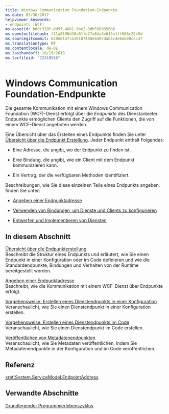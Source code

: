 ```yaml
---
title: Windows Communication Foundation-Endpunkte
ms.date: 03/30/2017
helpviewer_keywords:
- endpoints [WCF]
ms.assetid: bd0c310f-dd9f-4081-9be2-3db5909850b6
ms.openlocfilehash: f11a8198d38a01fe27a84a3e613e1ff066c25b9d
ms.sourcegitcommit: 628e8147ca10187488e6407dab4c4e6ebe0cac47
ms.translationtype: MT
ms.contentlocale: de-DE
ms.lasthandoff: 10/15/2019
ms.locfileid: "72319916"
---
```

# <a name="windows-communication-foundation-endpoints"></a>Windows Communication Foundation-Endpunkte
Die gesamte Kommunikation mit einem Windows Communication Foundation (WCF)-Dienst erfolgt über die *Endpunkte* des Dienstanbieter. Endpunkte ermöglichen Clients den Zugriff auf die Funktionen, die von einem WCF-Dienst angeboten werden.  
  
 Eine Übersicht über das Erstellen eines Endpunkts finden Sie unter [Übersicht über die Endpunkt Erstellung](endpoint-creation-overview.md). Jeder Endpunkt enthält Folgendes:  
  
- Eine Adresse, die angibt, wo der Endpunkt zu finden ist.  
  
- Eine Bindung, die angibt, wie ein Client mit dem Endpunkt kommunizieren kann.  
  
- Ein Vertrag, der die verfügbaren Methoden identifiziert.  
  
 Beschreibungen, wie Sie diese einzelnen Teile eines Endpunkts angeben, finden Sie unter:  
  
- [Angeben einer Endpunktadresse](specifying-an-endpoint-address.md)  
  
- [Verwenden von Bindungen, um Dienste und Clients zu konfigurieren](using-bindings-to-configure-services-and-clients.md)  
  
- [Entwerfen und Implementieren von Diensten](designing-and-implementing-services.md)  
  
## <a name="in-this-section"></a>In diesem Abschnitt  
 [Übersicht über die Endpunkterstellung](endpoint-creation-overview.md)  
 Beschreibt die Struktur eines Endpunkts und erläutert, wie Sie einen Endpunkt in einer Konfiguration oder im Code definieren und wie die Standardendpunkte, Bindungen und Verhalten von der Runtime bereitgestellt werden.  
  
 [Angeben einer Endpunktadresse](specifying-an-endpoint-address.md)  
 Beschreibt, wie die Kommunikation mit einem WCF-Dienst über Endpunkte erfolgt.  
  
 [Vorgehensweise: Erstellen eines Dienstendpunkts in einer Konfiguration](./feature-details/how-to-create-a-service-endpoint-in-configuration.md)  
 Veranschaulicht, wie Sie einen Dienstendpunkt in einer Konfiguration erstellen.  
  
 [Vorgehensweise: Erstellen eines Dienstendpunkts im Code](./feature-details/how-to-create-a-service-endpoint-in-code.md)  
 Veranschaulicht, wie Sie einen Dienstendpunkt im Code erstellen.  
  
 [Veröffentlichen von Metadatenendpunkten](publishing-metadata-endpoints.md)  
 Veranschaulicht, wie Sie Metadaten veröffentlichen, indem Sie Metadatenendpunkte in der Konfiguration und im Code veröffentlichen.  
  
## <a name="reference"></a>Referenz  
 <xref:System.ServiceModel.EndpointAddress>  
  
## <a name="related-sections"></a>Verwandte Abschnitte  
 [Grundlegender Programmierlebenszyklus](basic-programming-lifecycle.md)

